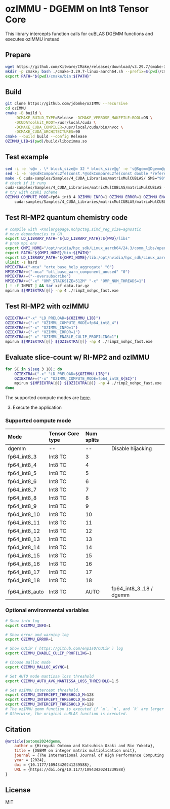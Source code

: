 # ozIMMU - DGEMM on Int8 Tensor Core

This library intercepts function calls for cuBLAS DGEMM functions and executes ozIMMU instead

## Prepare
```bash
wget https://github.com/Kitware/CMake/releases/download/v3.29.7/cmake-3.29.7-linux-aarch64.sh
mkdir -p cmake; bash ./cmake-3.29.7-linux-aarch64.sh --prefix=$(pwd)/cmake --skip-license
export PATH="$(pwd)/cmake/bin:${PATH}"
```

## Build
```bash
git clone https://github.com/jdomke/ozIMMU --recursive
cd ozIMMU
cmake -B build \
    -DCMAKE_BUILD_TYPE=Release -DCMAKE_VERBOSE_MAKEFILE:BOOL=ON \
    -DCUDAToolkit_ROOT=/usr/local/cuda \
    -DCMAKE_CUDA_COMPILER=/usr/local/cuda/bin/nvcc \
    -DCMAKE_CUDA_ARCHITECTURES=90
cmake --build build --config Release
OZIMMU_LIB=$(pwd)/build/libozimmu.so
```

## Test example
```bash
sed -i -e 's@= . \* block_size@= 32 * block_size@g' -e 's@Sgemm@Dgemm@g' -e 's@float@double@g' -e 's@double msecTotal@float msecTotal@g' cuda-samples/Samples/4_CUDA_Libraries/matrixMulCUBLAS/matrixMulCUBLAS.cpp
sed -i -e 's@sdkCompareL2fe(const.*@sdkCompareL2fe(const double *reference, const double *data,@g' cuda-samples/Common/helper_image.h
make -C cuda-samples/Samples/4_CUDA_Libraries/matrixMulCUBLAS/ SMS="90"
# check if it runs
cuda-samples/Samples/4_CUDA_Libraries/matrixMulCUBLAS/matrixMulCUBLAS -device=0 -sizemult=1
# try with ozaki scheme
OZIMMU_COMPUTE_MODE=fp64_int8_4 OZIMMU_INFO=1 OZIMMU_ERROR=1 OZIMMU_ENABLE_CULIP_PROFILING=1 LD_PRELOAD=${OZIMMU_LIB} \
    cuda-samples/Samples/4_CUDA_Libraries/matrixMulCUBLAS/matrixMulCUBLAS -device=0 -sizemult=1
```

## Test RI-MP2 quantum chemistry code
```bash
# compile with -Knolargepage,nohpctag,simd_reg_size=agnostic
# move dependencies to GH
export LD_LIBRARY_PATH="${LD_LIBRARY_PATH}:${PWD}/libs"
# prep mpi env
export OMPI_HOME="/opt/nvidia/hpc_sdk/Linux_aarch64/24.3/comm_libs/openmpi/openmpi-3.1.5"
export PATH="${OMPI_HOME}/bin:${PATH}"
export LD_LIBRARY_PATH="${OMPI_HOME}/lib:/opt/nvidia/hpc_sdk/Linux_aarch64/24.3/compilers/lib:${LD_LIBRARY_PATH}"
ulimit -s hard
MPIEXTRA=("-mca" "orte_base_help_aggregate" "0")
MPIEXTRA+=("-mca" "btl_base_warn_component_unused" "0")
MPIEXTRA+=("--oversubscribe")
MPIEXTRA+=("-x" "OMP_STACKSIZE=512M" "-x" "OMP_NUM_THREADS=1")
[ ! -f INPUT ] && tar xzf data.tar.gz
mpirun ${MPIEXTRA[@]} -np 4 ./rimp2_nohpc_fast.exe
```

## Test RI-MP2 with ozIMMU
```bash
OZIEXTRA=("-x" "LD_PRELOAD=${OZIMMU_LIB}")
OZIEXTRA+=("-x" "OZIMMU_COMPUTE_MODE=fp64_int8_4")
OZIEXTRA+=("-x" "OZIMMU_INFO=1")
OZIEXTRA+=("-x" "OZIMMU_ERROR=1")
OZIEXTRA==("-x" "OZIMMU_ENABLE_CULIP_PROFILING=1")
mpirun ${MPIEXTRA[@]} ${OZIEXTRA[@]} -np 4 ./rimp2_nohpc_fast.exe
```

## Evaluate slice-count w/ RI-MP2 and ozIMMU
```bash
for SC in $(seq 3 18); do
    OZIEXTRA=("-x" "LD_PRELOAD=${OZIMMU_LIB}")
    OZIEXTRA+=("-x" "OZIMMU_COMPUTE_MODE=fp64_int8_${SC}")
    mpirun ${MPIEXTRA[@]} ${OZIEXTRA[@]} -np 4 ./rimp2_nohpc_fast.exe
done
```

The supported compute modes are [here](#supported-compute-mode).

3. Execute the application

### Supported compute mode
| Mode          | Tensor Core type | Num splits |                         |
|:--------------|:-----------------|:-----------|:------------------------|
|dgemm          | --               | --         | Disable hijacking       |
|fp64_int8_3    | Int8 TC          | 3          |                         |
|fp64_int8_4    | Int8 TC          | 4          |                         |
|fp64_int8_5    | Int8 TC          | 5          |                         |
|fp64_int8_6    | Int8 TC          | 6          |                         |
|fp64_int8_7    | Int8 TC          | 7          |                         |
|fp64_int8_8    | Int8 TC          | 8          |                         |
|fp64_int8_9    | Int8 TC          | 9          |                         |
|fp64_int8_10   | Int8 TC          | 10         |                         |
|fp64_int8_11   | Int8 TC          | 11         |                         |
|fp64_int8_12   | Int8 TC          | 12         |                         |
|fp64_int8_13   | Int8 TC          | 13         |                         |
|fp64_int8_14   | Int8 TC          | 14         |                         |
|fp64_int8_15   | Int8 TC          | 15         |                         |
|fp64_int8_16   | Int8 TC          | 16         |                         |
|fp64_int8_17   | Int8 TC          | 17         |                         |
|fp64_int8_18   | Int8 TC          | 18         |                         |
|fp64_int8_auto | Int8 TC          | AUTO       | fp64_int8_3..18 / dgemm |


### Optional environmental variables
```bash
# Show info log
export OZIMMU_INFO=1

# Show error and warning log
export OZIMMU_ERROR=1

# Show CULiP ( https://github.com/enp1s0/CULiP ) log
export OZIMMU_ENABLE_CULIP_PROFILING=1

# Choose malloc mode
export OZIMMU_MALLOC_ASYNC=1

# Set AUTO mode mantissa loss threshold
export OZIMMU_AUTO_AVG_MANTISSA_LOSS_THRESHOLD=1.5

# Set ozIMMU intercept threshold.
export OZIMMU_INTERCEPT_THRESHOLD_M=128
export OZIMMU_INTERCEPT_THRESHOLD_N=128
export OZIMMU_INTERCEPT_THRESHOLD_K=128
# The ozIMMU gemm function is executed if `m`, `n`, and `k` are larger or equal to `OZIMMU_INTERCEPT_THRESHOLD_M`, `N`, and `K`.
# Otherwise, the original cuBLAS function is executed.
```

## Citation
```bibtex
@article{ootomo2024dgemm,
    author = {Hiroyuki Ootomo and Katsuhisa Ozaki and Rio Yokota},
    title = {DGEMM on integer matrix multiplication unit},
    journal = {The International Journal of High Performance Computing Applications},
    year = {2024},
    doi = {10.1177/10943420241239588},
    URL = {https://doi.org/10.1177/10943420241239588}
}
```

## License
MIT
